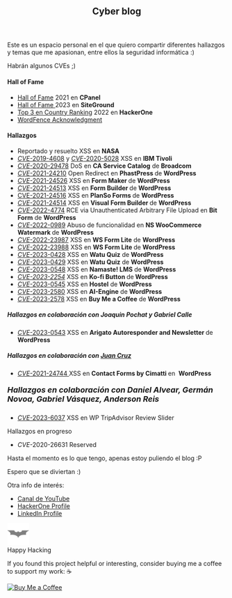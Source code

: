 <article id="post-2" class="post-2 page type-page status-publish has-post-thumbnail" itemtype="https://schema.org/CreativeWork" itemscope="">
  <div class="inside-article">
    <header class="entry-header">
      <h1 class="entry-title" itemprop="headline">Cyber blog</h1>
    </header>
    <div class="entry-content" itemprop="text">
      <p>Este es un espacio personal en el que quiero compartir diferentes hallazgos y temas que me apasionan, entre ellos la seguridad informática :)</p>
      <p>Habrán algunos CVEs ;)</p>
      <h4 class="wp-block-heading">Hall of Fame</h4>
      <ul class="wp-block-list">
        <li><a rel="noreferrer noopener" href="https://cpanel.net/cpanel-security-hall-of-fame/" data-type="URL" data-id="https://cpanel.net/cpanel-security-hall-of-fame/" target="_blank">Hall of Fame</a> 2021 en <strong>CPanel</strong></li>
        <li><a href="https://es.siteground.com/viewtos/responsible_disclosure_policy?scid=&amp;lang=es_ES" target="_blank" rel="noreferrer noopener">Hall of Fame </a>2023 en <strong>SiteGround</strong></li>
        <li><a rel="noreferrer noopener" href="https://hackerone.com/leaderboard/country?year=2022&amp;country=CO" target="_blank">Top 3 en Country Ranking</a> 2022 en <strong>HackerOne</strong></li>
        <li><a href="https://www.wordfence.com/threat-intel/vulnerabilities/researchers/felipe-restrepo-rodriguez">WordFence Acknowledgment </a></li>
      </ul>
      <h4 class="wp-block-heading" id="hallazgos">Hallazgos</h4>
      <ul class="wp-block-list">
        <li>Reportado y resuelto XSS en <strong>NASA</strong></li>
        <li><a rel="noreferrer noopener" href="https://www.ibm.com/support/pages/security-bulletin-ibm-workload-scheduler-vulnerable-cve-2019-4608-and-cve-2020-5028" target="_blank"><em>CVE</em>-2019-4608</a> y <a rel="noreferrer noopener" href="https://www.ibm.com/support/pages/security-bulletin-ibm-workload-scheduler-vulnerable-cve-2019-4608-and-cve-2020-5028" target="_blank"><em>CVE</em>-2020-5028</a> XSS en <strong>IBM Tivoli</strong></li>
        <li><a rel="noreferrer noopener" href="https://support.broadcom.com/security-advisory/content/security-advisories/CA20201215-01-Security-Notice-for-CA-Service-Catalog/ESDSA16810" target="_blank"><em>CVE</em>-2020-29478</a> DoS en <strong>CA Service Catalog</strong> de <strong>Broadcom</strong></li>
        <li><a rel="noreferrer noopener" href="https://wpscan.com/vulnerability/9b3c5412-8699-49e8-b60c-20d2085857fb" target="_blank"><em>CVE</em>-2021-24210</a> Open Redirect en <strong>PhastPress </strong>de <strong>WordPress</strong></li>
        <li><a rel="noreferrer noopener" href="https://wpscan.com/vulnerability/17287d8a-ba27-42dc-9370-a931ef404995" target="_blank"><em>CVE</em>-2021-24526</a> XSS en <strong>Form Maker </strong>de <strong>WordPress</strong></li>
        <li><a rel="noreferrer noopener" href="https://wpscan.com/vulnerability/a1dc0ea9-51dd-43c3-bfd9-c5106193aeb6" data-type="URL" data-id="https://wpscan.com/vulnerability/a1dc0ea9-51dd-43c3-bfd9-c5106193aeb6" target="_blank"><em>CVE</em>-2021-24513</a> XSS en <strong>Form Builder </strong>de <strong>WordPress</strong></li>
        <li><a rel="noreferrer noopener" href="https://wpscan.com/vulnerability/88d70e35-4c22-4bc7-b1a5-24068d55257c" target="_blank">CVE-2021-24516</a> XSS en <strong>PlanSo Forms </strong>de <strong>WordPress</strong></li>
        <li><a rel="noreferrer noopener" href="https://wpscan.com/vulnerability/0afa78d3-2403-4e0c-8f16-5b7874b03cd2" target="_blank"><em>CVE</em>-2021-24514</a> XSS en <strong>Visual Form Builder </strong>de <strong>WordPress</strong></li>
        <li><a href="https://wpscan.com/vulnerability/2ae5c375-a6a0-4c0b-a9ef-e4d2a28bce5e" data-type="URL" data-id="https://wpscan.com/vulnerability/2ae5c375-a6a0-4c0b-a9ef-e4d2a28bce5e" target="_blank" rel="noreferrer noopener"><em>CVE</em>-2022-4774</a> RCE via Unauthenticated Arbitrary File Upload en <strong>Bit Form</strong> de <strong>WordPress</strong></li>
        <li><a rel="noreferrer noopener" href="https://wpscan.com/vulnerability/a6bfc150-8e3f-4b2d-a6e1-09406af41dd4" target="_blank"><em>CVE</em>-2022-0989</a> Abuso de funcionalidad en <strong>NS WooCommerce Watermark </strong>de <strong>WordPress</strong></li>
        <li><a rel="noreferrer noopener" href="https://wpscan.com/vulnerability/1697351b-c201-4e85-891e-94fdccbdfb55" target="_blank"><em>CVE</em>-2022-23987</a> XSS en <strong>WS Form Lite</strong> de <strong>WordPress</strong></li>
        <li><a rel="noreferrer noopener" href="https://wpscan.com/vulnerability/9d5738f9-9a2e-4878-8a03-745894420bf6" target="_blank"><em>CVE</em>-2022-23988</a> XSS en <strong>WS Form Lite </strong>de <strong>WordPress</strong></li>
        <li><a rel="noreferrer noopener" href="https://wpscan.com/vulnerability/c933460b-f77d-4986-9f5a-32d9f3f8b412" target="_blank"><em>CVE</em>-2023-0428</a> XSS en <strong>Watu Quiz</strong> de <strong>WordPress</strong></li>
        <li><a rel="noreferrer noopener" href="https://wpscan.com/vulnerability/67d84549-d368-4504-9fa9-b1fce63cb967" target="_blank"><em>CVE</em>-2023-0429</a> XSS en <strong>Watu Quiz</strong> de <strong>WordPress</strong></li>
        <li><a rel="noreferrer noopener" href="https://cve.mitre.org/cgi-bin/cvename.cgi?name=CVE-2023-0548" target="_blank"><em>CVE</em>-2023-0548</a> XSS en <strong>Namaste! LMS</strong> de <strong>WordPress</strong></li>
        <li><em><a href="http://CVE-2023-0545https://wpscan.com/vulnerability/b604afc8-61d0-4e98-8950-f3d29f9e9ee1" target="_blank" rel="noreferrer noopener">CVE-2023-2254</a></em> XSS en <strong>Ko-fi Button </strong>de<strong> WordPress</strong></li>
        <li><a rel="noreferrer noopener" href="https://cve.mitre.org/cgi-bin/cvename.cgi?name=CVE-2023-0545" target="_blank"><em>CVE</em>-2023-0545</a> XSS en <strong>Hostel</strong> de <strong>WordPress</strong></li>
        <li><a href="https://wpscan.com/vulnerability/7ee1efb1-9969-40b2-8ab2-ea427091bbd8" target="_blank" rel="noreferrer noopener"><em>CVE</em>-2023-2580</a> XSS en <strong>AI-Engine</strong> de <strong>WordPress</strong></li>
        <li><a href="https://wpscan.com/vulnerability/4dad1c0d-bcf9-4486-bd8e-387ac8e6c892" target="_blank" rel="noreferrer noopener"><em>CVE</em>-2023-2578</a> XSS en <strong>Buy Me a Coffee</strong> de <strong>WordPress</strong></li>
      </ul>
      <h5 class="wp-block-heading">Hallazgos en colaboración con Joaquin Pochat y Gabriel Calle</h5>
      <ul class="wp-block-list">
        <li><a rel="noreferrer noopener" href="https://cve.mitre.org/cgi-bin/cvename.cgi?name=CVE-2023-0543" target="_blank"><em>CVE</em>-2023-0543</a> XSS en <strong>Arigato Autoresponder and Newsletter </strong>de <strong>WordPress</strong></li>
      </ul>
      <h5 class="wp-block-heading has-medium-font-size" id="hallazgos-en-colaboracion-con-juan-cruz">Hallazgos en colaboración con <a rel="noreferrer noopener" href="https://juansec.github.io/" target="_blank">Juan Cruz</a></h5>
      <ul class="wp-block-list">
        <li><a href="https://wpscan.com/vulnerability/702a4283-1fd6-4186-9db7-6ad387d714ea" target="_blank" rel="noreferrer noopener"><em>CVE</em>-2021-24744 </a>XSS en <strong>Contact Forms by Cimatti </strong>en &nbsp;<strong>WordPress</strong></li>
      </ul>
      <h5 class="wp-block-heading has-medium-font-size"><span style="font-family: Inter, sans-serif;font-size: 18px">Hallazgos en colaboración con Daniel Alvear, Germán Novoa, Gabriel Vásquez, Anderson Reis</span></h5>
      <ul class="wp-block-list">
        <li><a href="https://wpscan.com/vulnerability/753df046-9fd7-4d15-9114-45cde6d6539b/"><em>CVE</em>-2023-6037</a> XSS en WP TripAdvisor Review Slider</li>
      </ul>
      <p class="has-medium-font-size">Hallazgos en progreso</p>
      <ul class="wp-block-list">
        <li><em>CVE</em>-2020-26631 Reserved</li>
      </ul>
      <p>Hasta el momento es lo que tengo, apenas estoy puliendo el blog :P</p>
      <p>Espero que se diviertan :)</p>
      <p>Otra info de interés:</p>
      <ul class="wp-block-list">
        <li><a rel="noreferrer noopener" href="https://www.youtube.com/playlist?list=PLG8BBKeuZziuQKE_xHtQbinoGzjOrALCY" target="_blank">Canal de YouTube</a></li>
        <li><a rel="noreferrer noopener" href="https://hackerone.com/pfelilpe" target="_blank">HackerOne Profile</a></li>
        <li><a href="https://www.linkedin.com/in/felipe-restrepo-rodriguez/" target="_blank" rel="noreferrer noopener">LinkedIn Profile</a></li>
      </ul>
      <p class="has-text-align-center">
         <img decoding="async" class="wp-image-29 lazyloaded" style="width: 50px" src="cropped-batman.png" data-src="cropped-batman.png" alt="">
        <br>
        Happy Hacking
        <br>
        <p>If you found this project helpful or interesting, consider buying me a coffee to support my work: ☕️</p>
<a href="https://www.buymeacoffee.com/pfelilpe" target="_blank">
  <img src="https://www.buymeacoffee.com/assets/img/custom_images/orange_img.png" alt="Buy Me a Coffee">
</a>
      </p>
    </div>
  </div>
</article>
